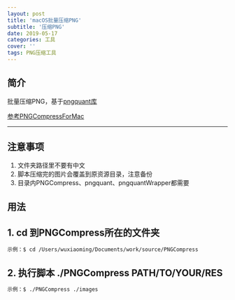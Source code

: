 ```yaml
---
layout: post
title: 'macOS批量压缩PNG'
subtitle: '压缩PNG'
date: 2019-05-17
categories: 工具
cover: ''
tags: PNG压缩工具 
---
```


## 简介
批量压缩PNG，基于<a href='https://pngquant.org/'>pngquant库</a>

<a href='https://github.com/ashqal/PNGCompressForMac'>参考PNGCompressForMac</a>

-------

## 注意事项

1. 文件夹路径里不要有中文
2. 脚本压缩完的图片会覆盖到原资源目录，注意备份
3. 目录内PNGCompress、pngquant、pngquantWrapper都需要

## 用法
## 1. cd 到PNGCompress所在的文件夹
```css
示例：$ cd /Users/wuxiaoming/Documents/work/source/PNGCompress 
```
## 2. 执行脚本 ./PNGCompress PATH/TO/YOUR/RES


```css
示例：$ ./PNGCompress ./images
```
